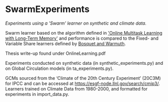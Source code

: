 # SwarmExperiments
*Experiments using a 'Swarm' learner on synthetic and climate data.*

Swarm learner based on the algorithm defined in ['Online Multitask Learning with Long-Term Memory'](https://arxiv.org/abs/2008.07055) and  performance is compared to the Fixed- and Variable Share learners defined by [Bosquet and Warmuth](https://www.jmlr.org/papers/volume3/bousquet02b/bousquet02b.pdf).

Thesis write-up found under OnlineLearning.pdf



Experiments conducted on synthetic data (in synthetic_experiments.py) and on Global Circulation models (in ta_experiments.py). 

GCMs sourced from the ‘Climate of the 20th Century Experiment’ (20C3M) for IPCC and can be accessed at https://esgf-node.llnl.gov/search/cmip3/. Learners trained on Climate Data from 1980-2000, and formatted for experiments in import_data.py. 


